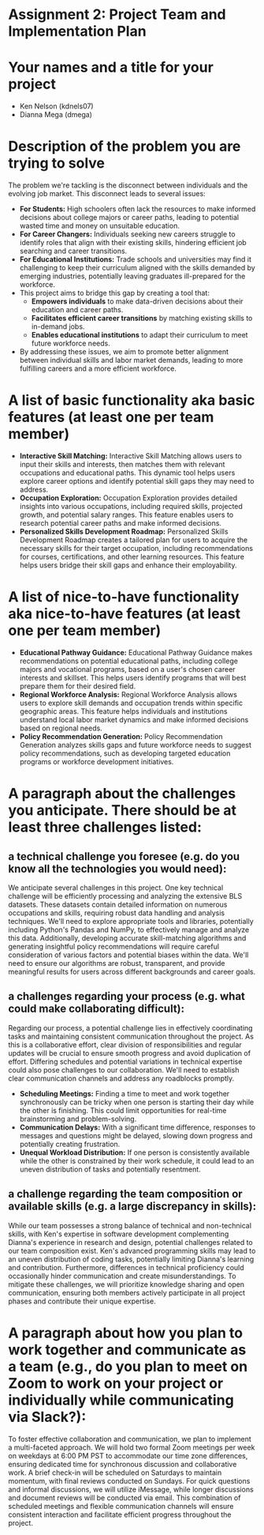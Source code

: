 # Assignment 2: Project Team and Implementation Plan

# Your names and a title for your project

* Ken Nelson (kdnels07)  
* Dianna Mega (dmega)

# **Description of the problem you are trying to solve**

The problem we're tackling is the disconnect between individuals and the evolving job market. This disconnect leads to several issues:

* **For Students:** High schoolers often lack the resources to make informed decisions about college majors or career paths, leading to potential wasted time and money on unsuitable education.  
* **For Career Changers:** Individuals seeking new careers struggle to identify roles that align with their existing skills, hindering efficient job searching and career transitions.  
* **For Educational Institutions:** Trade schools and universities may find it challenging to keep their curriculum aligned with the skills demanded by emerging industries, potentially leaving graduates ill-prepared for the workforce.  
* This project aims to bridge this gap by creating a tool that:  
  * **Empowers individuals** to make data-driven decisions about their education and career paths.  
  * **Facilitates efficient career transitions** by matching existing skills to in-demand jobs.  
  * **Enables educational institutions** to adapt their curriculum to meet future workforce needs.  
* By addressing these issues, we aim to promote better alignment between individual skills and labor market demands, leading to more fulfilling careers and a more efficient workforce.

# A list of basic functionality aka basic features (at least one per team member)

* **Interactive Skill Matching:** Interactive Skill Matching allows users to input their skills and interests, then matches them with relevant occupations and educational paths. This dynamic tool helps users explore career options and identify potential skill gaps they may need to address.  
* **Occupation Exploration:** Occupation Exploration provides detailed insights into various occupations, including required skills, projected growth, and potential salary ranges. This feature enables users to research potential career paths and make informed decisions.  
* **Personalized Skills Development Roadmap:** Personalized Skills Development Roadmap creates a tailored plan for users to acquire the necessary skills for their target occupation, including recommendations for courses, certifications, and other learning resources. This feature helps users bridge their skill gaps and enhance their employability.

# A list of nice-to-have functionality aka nice-to-have features (at least one per team member)

* **Educational Pathway Guidance:** Educational Pathway Guidance makes recommendations on potential educational paths, including college majors and vocational programs, based on a user's chosen career interests and skillset. This helps users identify programs that will best prepare them for their desired field.  
* **Regional Workforce Analysis:** Regional Workforce Analysis allows users to explore skill demands and occupation trends within specific geographic areas. This feature helps individuals and institutions understand local labor market dynamics and make informed decisions based on regional needs.  
* **Policy Recommendation Generation:** Policy Recommendation Generation analyzes skills gaps and future workforce needs to suggest policy recommendations, such as developing targeted education programs or workforce development initiatives.

# A paragraph about the challenges you anticipate. There should be at least three challenges listed:

## a technical challenge you foresee (e.g. do you know all the technologies you would need): 

We anticipate several challenges in this project. One key technical challenge will be efficiently processing and analyzing the extensive BLS datasets. These datasets contain detailed information on numerous occupations and skills, requiring robust data handling and analysis techniques. We'll need to explore appropriate tools and libraries, potentially including Python's Pandas and NumPy, to effectively manage and analyze this data. Additionally, developing accurate skill-matching algorithms and generating insightful policy recommendations will require careful consideration of various factors and potential biases within the data. We'll need to ensure our algorithms are robust, transparent, and provide meaningful results for users across different backgrounds and career goals. 

## a challenges regarding your process (e.g. what could make collaborating difficult): 

Regarding our process, a potential challenge lies in effectively coordinating tasks and maintaining consistent communication throughout the project. As this is a collaborative effort, clear division of responsibilities and regular updates will be crucial to ensure smooth progress and avoid duplication of effort. Differing schedules and potential variations in technical expertise could also pose challenges to our collaboration. We'll need to establish clear communication channels and address any roadblocks promptly.

* **Scheduling Meetings:** Finding a time to meet and work together synchronously can be tricky when one person is starting their day while the other is finishing. This could limit opportunities for real-time brainstorming and problem-solving.  
* **Communication Delays:** With a significant time difference, responses to messages and questions might be delayed, slowing down progress and potentially creating frustration.  
* **Unequal Workload Distribution:** If one person is consistently available while the other is constrained by their work schedule, it could lead to an uneven distribution of tasks and potentially resentment.

## a challenge regarding the team composition or available skills (e.g. a large discrepancy in skills):

While our team possesses a strong balance of technical and non-technical skills, with Ken's expertise in software development complementing Dianna's experience in research and design, potential challenges related to our team composition exist. Ken's advanced programming skills may lead to an uneven distribution of coding tasks, potentially limiting Dianna's learning and contribution. Furthermore, differences in technical proficiency could occasionally hinder communication and create misunderstandings. To mitigate these challenges, we will prioritize knowledge sharing and open communication, ensuring both members actively participate in all project phases and contribute their unique expertise.

# **A paragraph about how you plan to work together and communicate as a team (e.g., do you plan to meet on Zoom to work on your project or individually while communicating via Slack?):** 

To foster effective collaboration and communication, we plan to implement a multi-faceted approach. We will hold two formal Zoom meetings per week on weekdays at 6:00 PM PST to accommodate our time zone differences, ensuring dedicated time for synchronous discussion and collaborative work. A brief check-in will be scheduled on Saturdays to maintain momentum, with final reviews conducted on Sundays. For quick questions and informal discussions, we will utilize iMessage, while longer discussions and document reviews will be conducted via email. This combination of scheduled meetings and flexible communication channels will ensure consistent interaction and facilitate efficient progress throughout the project.

